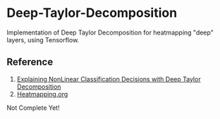 # Deep-Taylor-Decomposition
Implementation of Deep Taylor Decomposition for heatmapping "deep" layers, using Tensorflow.

## Reference
1. [Explaining NonLinear Classification Decisions with Deep Taylor Decomposition](https://arxiv.org/abs/1512.02479)
2. [Heatmapping.org](http://heatmapping.org/)

Not Complete Yet!